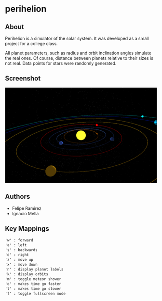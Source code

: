 # perihelion

## About

Perihelion is a simulator of the solar system. It was developed as a small project for a college class.

All planet parameters, such as radius and orbit inclination angles simulate the real ones. Of course, distance between planets relative to their sizes is not real. Data points for stars were randomly generated.

## Screenshot

![alt tag](https://raw.githubusercontent.com/piperamirez/perihelion/master/doc/perihelion-screenshot.png)

## Authors

* Felipe Ramirez
* Ignacio Mella

## Key Mappings

```
'w' : forward
'a' : left
's' : backwards
'd' : right
'z' : move up
'x' : move down
'n' : display planet labels
'k' : display orbits
'm' : toggle meteor shower
'o' : makes time go faster
'l' : makes time go slower
'f' : toggle fullscreen mode
```